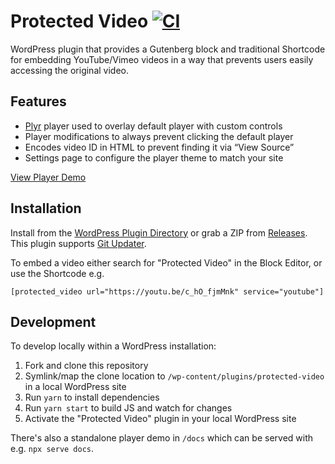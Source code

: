 # Protected Video [![CI](https://github.com/AlecRust/protected-video/actions/workflows/ci.yml/badge.svg)](https://github.com/AlecRust/protected-video/actions/workflows/ci.yml)

WordPress plugin that provides a Gutenberg block and traditional Shortcode for embedding YouTube/Vimeo videos in a way that prevents users easily accessing the original video.

## Features

- [Plyr](https://plyr.io/) player used to overlay default player with custom controls
- Player modifications to always prevent clicking the default player
- Encodes video ID in HTML to prevent finding it via “View Source”
- Settings page to configure the player theme to match your site

[View Player Demo](https://alecrust.github.io/protected-video/)

## Installation

Install from the [WordPress Plugin Directory](https://wordpress.org/plugins/protected-video/) or grab a ZIP from
[Releases](https://github.com/AlecRust/protected-video/releases). This plugin supports [Git Updater](https://github.com/afragen/git-updater).

To embed a video either search for "Protected Video" in the Block Editor, or use the Shortcode e.g.

    [protected_video url="https://youtu.be/c_hO_fjmMnk" service="youtube"]

## Development

To develop locally within a WordPress installation:

1. Fork and clone this repository
2. Symlink/map the clone location to `/wp-content/plugins/protected-video` in a local WordPress site
3. Run `yarn` to install dependencies
4. Run `yarn start` to build JS and watch for changes
5. Activate the "Protected Video" plugin in your local WordPress site

There's also a standalone player demo in `/docs` which can be served with e.g. `npx serve docs`.
